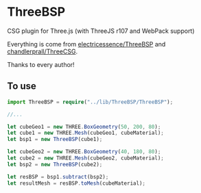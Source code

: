 # ThreeBSP
CSG plugin for Three.js (with ThreeJS r107 and WebPack support)

Everything is come from [electricessence/ThreeBSP](https://github.com/electricessence/ThreeBSP) and [chandlerprall/ThreeCSG](https://github.com/electricessence/ThreeBSP).

Thanks to every author!

## To use

```ts
import ThreeBSP = require("../lib/ThreeBSP/ThreeBSP");

//...

let cubeGeo1 = new THREE.BoxGeometry(50, 200, 80);
let cube1 = new THREE.Mesh(cubeGeo1, cubeMaterial);
let bsp1 = new ThreeBSP(cube1);

let cubeGeo2 = new THREE.BoxGeometry(40, 180, 80);
let cube2 = new THREE.Mesh(cubeGeo2, cubeMaterial);
let bsp2 = new ThreeBSP(cube2);

let resBSP = bsp1.subtract(bsp2);
let resultMesh = resBSP.toMesh(cubeMaterial);
```
